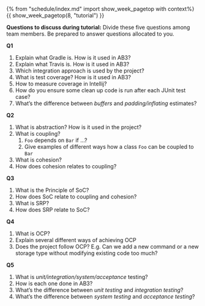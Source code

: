 {% from "schedule/index.md" import show_week_pagetop with context%}
{{ show_week_pagetop(8, "tutorial") }}

**Questions to discuss during tutorial:** Divide these five questions among team members. Be prepared to answer questions allocated to you.

**Q1**
1. Explain what Gradle is. How is it used in AB3?
1. Explain what Travis is. How is it used in AB3?
1. Which integration approach is used by the project?
1. What is test coverage? How is it used in AB3?
1. How to measure coverage in Intellij?
1. How do you ensure some clean up code is run after each JUnit test case?
1. What’s the difference between _buffers_ and _padding/inflating_ estimates?

**Q2**
1. What is abstraction? How is it used in the project?
1. What is coupling?
   1. `Foo` depends on `Bar` if …?
   1. Give examples of different ways how a class `Foo` can be coupled to `Bar`
1. What is cohesion?
1. How does cohesion relates to coupling?

**Q3**
1. What is the Principle of SoC?
1. How does SoC relate to coupling and cohesion?
1. What is SRP?
1. How does SRP relate to SoC?

**Q4**
1. What is OCP?
1. Explain several different ways of achieving OCP
1. Does the project follow OCP? E.g. Can we add a new command or a new storage type without modifying existing code too much?

**Q5**
1. What is _unit/integration/system/acceptance_ testing?
1. How is each one done in AB3?
1. What’s the difference between _unit testing_ and _integration testing_?
1. What’s the difference between _system testing_ and _acceptance testing_?

<include src="../../book/modeling/modelingStructures/classDiagramsBasic/q-essay-explainClassDiagram.md" />
<include src="../../book/uml/classDiagrams/combine/basic/q-essay-objectDiagramsForClassDiagram.md" />
<include src="../../book/modeling/modelingStructures/classDiagramsIntermediate/q-drawClassDiagramForItemEtc.md" />
<include src="../../book/modeling/modelingBehaviors/sequenceDiagramsBasic/q-essay-drawSequenceDiagramForPerson.md" />
<include src="../../book/modeling/modelingBehaviors/sequenceDiagramsIntermediate/q-drawPrintQuoteSd.md" />
